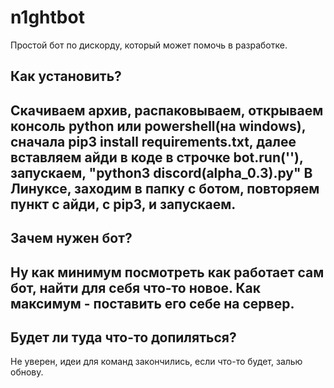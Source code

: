 # n1ghtbot
Простой бот по дискорду, который может помочь в разработке.

Как установить?
-----------------------
Скачиваем архив, распаковываем, открываем консоль python или powershell(на windows), сначала pip3 install requirements.txt, далее вставляем айди в коде в строчке bot.run(''), запускаем, "python3 discord(alpha_0.3).py" В Линуксе, заходим в папку с ботом, повторяем пункт с айди, с pip3, и запускаем.
-------------------------------------------------------------------
Зачем нужен бот?
-------------------------------------------------------------------
Ну как минимум посмотреть как работает сам бот, найти для себя что-то новое. Как максимум - поставить его себе на сервер.
-------------------------------------------------------------------
Будет ли туда что-то допиляться?
-------------------------------------------------------------------
Не уверен, идеи для команд закончились, если что-то будет, залью обнову.
